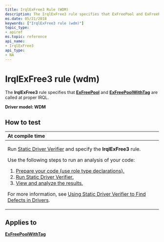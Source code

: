 ```yaml
---
title: IrqlExFree3 Rule (WDM)
description: The IrqlExFree3 rule specifies that ExFreePool and ExFreePoolWithTag are called at proper IRQL.
ms.date: 05/21/2018
keywords: ["IrqlExFree3 rule (wdm)"]
topic_type:
- apiref
ms.topic: reference
api_name:
- IrqlExFree3
api_type:
- NA
---
```


# IrqlExFree3 rule (wdm)


The **IrqlExFree3** rule specifies that [**ExFreePool**](/windows-hardware/drivers/ddi/ntddk/nf-ntddk-exfreepool) and [**ExFreePoolWithTag**](/windows-hardware/drivers/ddi/wdm/nf-wdm-exfreepoolwithtag) are called at proper IRQL.

**Driver model: WDM**

## How to test

<table>
<colgroup>
<col width="100%" />
</colgroup>
<thead>
<tr class="header">
<th align="left">At compile time</th>
</tr>
</thead>
<tbody>
<tr class="odd">
<td align="left"><p>Run <a href="/windows-hardware/drivers/devtest/static-driver-verifier" data-raw-source="[Static Driver Verifier](./static-driver-verifier.md)">Static Driver Verifier</a> and specify the <strong>IrqlExFree3</strong> rule.</p>
Use the following steps to run an analysis of your code:
<ol>
<li><a href="/windows-hardware/drivers/devtest/using-static-driver-verifier-to-find-defects-in-drivers#preparing-your-source-code" data-raw-source="[Prepare your code (use role type declarations).](./using-static-driver-verifier-to-find-defects-in-drivers.md#preparing-your-source-code)">Prepare your code (use role type declarations).</a></li>
<li><a href="/windows-hardware/drivers/devtest/using-static-driver-verifier-to-find-defects-in-drivers#running-static-driver-verifier" data-raw-source="[Run Static Driver Verifier.](./using-static-driver-verifier-to-find-defects-in-drivers.md#running-static-driver-verifier)">Run Static Driver Verifier.</a></li>
<li><a href="/windows-hardware/drivers/devtest/using-static-driver-verifier-to-find-defects-in-drivers#viewing-and-analyzing-the-results" data-raw-source="[View and analyze the results.](./using-static-driver-verifier-to-find-defects-in-drivers.md#viewing-and-analyzing-the-results)">View and analyze the results.</a></li>
</ol>
<p>For more information, see <a href="/windows-hardware/drivers/devtest/using-static-driver-verifier-to-find-defects-in-drivers" data-raw-source="[Using Static Driver Verifier to Find Defects in Drivers](./using-static-driver-verifier-to-find-defects-in-drivers.md)">Using Static Driver Verifier to Find Defects in Drivers</a>.</p></td>
</tr>
</tbody>
</table>

## Applies to

[**ExFreePoolWithTag**](/windows-hardware/drivers/ddi/wdm/nf-wdm-exfreepoolwithtag)

